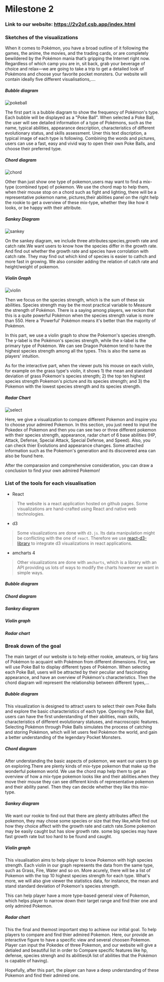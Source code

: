 # Milestone 2

### Link  to our website: https://2v2of.csb.app/index.html

### Sketches of the visualizations

When it comes to Pokémon, you have a broad outline of it following the games, the anime, the movies, and the trading cards, or are completely bewildered by the Pokémon mania that’s gripping the Internet right now. Regardless of which camp you are in, sit back, grab your beverage of choice and relax—we are going to take a trip to get a detailed look of Pokémons and choose your favorite pocket monsters. Our website will contain ideally five different visualisations,....



##### Bubble diagram

![pokeball](assets/pokeball.png)

The first part is a bubble diagram to show the frequency of Pokémon's type. Each bubble will be displayed as a "Poke Ball". When selected a Poke Ball, the user will see detailed information of a type of Pokémons, such as the name, typical abilities, appearance description, characteristics of different evolutionary status, and skills assessment. Uner this text discription, a typical image of each type is following. Combining the words and pictures, users can use a fast, easy and vivid way to open their own Poke Balls, and choose their preferred type.



##### Chord diagram

![chord](assets/chord.png)

Other than just show one type of pokemon,users may want to find a mix-type (combined type) of pokemon. We use the chord map to help them, when their mouse stop on a chord such as fight and lighting, there will be a representative pokemon name, pictures,their abilities panel on the right help the rookie to get a overview of these mix-type, whether they like how it looks, or be happy with their attribute.



##### Sankey Diagram

![sankey](assets/sankey.png)

On the sankey diagram, we include three attributes:species,growth rate and catch rate.We want users to know how the species differ in the growth rate. And find out whether the growth rate and species have corrolation with catch rate. They may find out which kind of species is easier to cathch and more fast in growing. We also consider adding the relation of catch rate and height/weight of pokemon.



##### Violin Graph

![violin](assets/violin.png)

Then we focus on the species strength, which is the sum of these six abilities. Species strength may be the most practical variable to Measure the strength of Pokémon. There is a saying among players, we reckon that this is a quite powerful Pokémon when the species strength value is more than 550. Here a 'Powerful' Pokémon means it's better than the majority of Pokémon.   



In this part, we use a violin graph to show the Pokemon's species strength. The y-label is the Pokémon's species strength, while the x-label is the primary type of Pokémon. We can see Dragon Pokémon tend to have the highest species strength among all the types. This is also the same as players' intuition.   



As for the interactive part, when the viewer puts his mouse on each violin, for example on the grass type's violin, it shows 1) the mean and standard deviation of grass Pokemon's species strength; 2) the top ten highest species strength Pokemon's picture and its species strength; and 3) the Pokemon with the lowest species strength and its species strength.



##### Radar Chart

![select](assets/select.png)

Here, we give a visualization to compare different Pokemon and inspire you to choose your admired Pokemon. In this section, you just need to input the Pokedex of Pokemon and then you can see two or three different pokemon with their species strength, appearance, radar chart of 6 base abilities (HP, Attack, Defense, Special Attack, Special Defense, and Speed). Also, you can check thier Evolutions and appearance changes. Some attached information such as the Pokemon's generation and its discovered area can also be found here.   



After the comparasion and comprehensive consideration, you can draw a conclusion to find your own admired Pokemon!



### List of the tools for each visualisation

- React

> The website is a react application hosted on github pages. Some visualizations are hand-crafted using React and native web technologies.

- d3

> Some visualizations are done with `d3.js`. Its data manipulation might be conflicting with the one of `react`. Therefore we use [react-d3-library](https://react-d3-library.github.io/) to integrate d3 visualizations in react applications.

- amcharts 4

> Other visualizations are done with `amcharts`, which is a library with an API providing us lots of ways to modify the charts however we want in simple ways.

##### Bubble diagram

##### Chord diagram

##### Sankey diagram

##### Violin graph

##### Radar chart

### Break down of the goal

The main target of our website is to help either rookie, amateurs, or big fans of Pokémon to acquaint with Pokémon from different dimensions. First, we will use Poke Ball to display different types of Pokémon. When selecting each Poke Ball, users will be attracted by their peculiar and fascinating appearance, and have an overview of Pokémon's characteristics. Then the chord diagram will represent the relationship between different types,...



##### Bubble diagram

This visualization is designed to attract users to select their own Poke Balls and explore the basic characteristics of each type. Opening the Poke Ball, users can have the first understanding of their abilities, main skills, characteristics of different evolutionary statuses, and macroscopic features. Selecting Pokémon through Poke Balls simulates the process of catching and storing Pokémon, which will let users feel Pokémon the world, and gain a better understanding of the legendary Pocket Monsters.



##### Chord diagram

After understanding the basic aspects of pokemon, we want our users to go on exploring.There are plenty kinds of mix-type pokemon that make up the wonderful pokemon world. We use the chord map help them to get an overview of how a mix-type pokemon looks like and their abilities.when they move their mouse they can see different kinds of representative pokemon and their ability panel. Then they can decide whether they like this mix-type.



##### Sankey diagram

We want our rookie to find out that there are plenty attributes affect the pokemon, they may chose some species or size that they like,while find out how they choice affect with the growth rate and catch rate.Some pokemon may be easily caught but has slow growth rate. some big species may have fast growth rate but too hard to be found and caught.



##### Violin graph

This visualisation aims to help player to know Pokemon with high species strength. Each violin in our graph represents the data from the same type, such as Grass, Fire, Water and so on. More acurely, there will be a list of Pokemon with the top 10 highest species strength for each type. What's more, we will also give viewer the statistics data, for instance, the mean and stand standard deviation of Pokemon's species strength.   



This can help player have a more type-based general view of Pokemon, which helps player to narrow down their target range and find thier one and only admired Pokemon.



##### Radar chart

This the final and themost important step to achieve our initial goal. To help players to compare and find thier admired Pokemon. Here, our provide an interactive figure to have a specific view and several choosen Pokemon. Player can input the Pokedex of three Pokemon, and our website will give a detialed and beautiful list in order to Compare specific features like hp, defense, species strengh and its abilities(A list of abilities that the Pokémon is capable of having).



Hopefully, after this part, the player can have a deep understanding of these Pokemon and find their admired one.